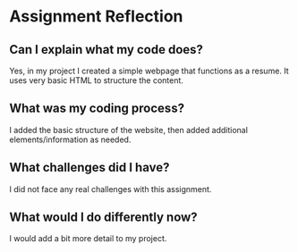 # Assignment Reflection

## Can I explain what my code does?

Yes, in my project I created a simple webpage that functions as a resume. It uses very basic HTML to structure the content. 

## What was my coding process?

I added the basic structure of the website, then added additional elements/information as needed.

## What challenges did I have?

I did not face any real challenges with this assignment. 

## What would I do differently now?

I would add a bit more detail to my project. 